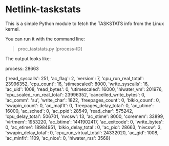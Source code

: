 # Netlink-taskstats
This is a simple Python module to fetch the TASKSTATS info from the Linux kernel.

You can run it with the command line:

>proc_taststats.py [process-ID]

The output looks like:

process:  28663

{'read_syscalls': 251, 'ac_flag': 2, 'version': 7, 'cpu_run_real_total': 23996352, 'cpu_count': 16, 'stimescaled': 8000, 'write_syscalls': 16, 'ac_uid': 1008, 'read_bytes': 0, 'utimescaled': 16000, 'hiwater_vm': 201976, 'cpu_scaled_run_real_total': 23996352, 'cancelled_write_bytes': 0, 'ac_comm': 'su', 'write_char': 1822, 'freepages_count': 0, 'blkio_count': 0, 'swapin_count': 0, 'ac_majflt': 0, 'freepages_delay_total': 0, 'ac_utime': 16000, 'ac_sched': 0, 'ac_ppid': 28549, 'read_char': 575242, 'cpu_delay_total': 506701, 'nvcsw': 13, 'ac_stime': 8000, 'coremem': 33899, 'virtmem': 1953220, 'ac_btime': 1441902417, 'ac_exitcode': 0, 'write_bytes': 0, 'ac_etime': 18984951, 'blkio_delay_total': 0, 'ac_pid': 28663, 'nivcsw': 3, 'swapin_delay_total': 0, 'cpu_run_virtual_total': 24332020, 'ac_gid': 1008, 'ac_minflt': 1109, 'ac_nice': 0, 'hiwater_rss': 3568}
